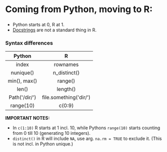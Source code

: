 # Coming from Python, moving to R:

### 

- Python starts at 0, R at 1.
- [Docstrings](https://cran.r-project.org/web/packages/docstring/vignettes/docstring_intro.html) are not a standard thing in R.


### Syntax differences

| Python | R |
| :-------------: |:-------------:|
| index | rownames |
| nunique() | n_distinct() | 
| min(), max() | range() |
| len() | length() |
| Path('/dir/') | file.something('dir/') |
| range(10) | c(0:9) | 

**IMPORTANT NOTES:**
- In `c(1:10)` R starts at 1 incl. 10, while Pythons `range(10)` starts counting from 0 till 10 (generating 10 integers).
- `distinct()` in R will include `NA`, use arg. `na.rm = TRUE` to exclude it. (This is not incl. in Python unique.)